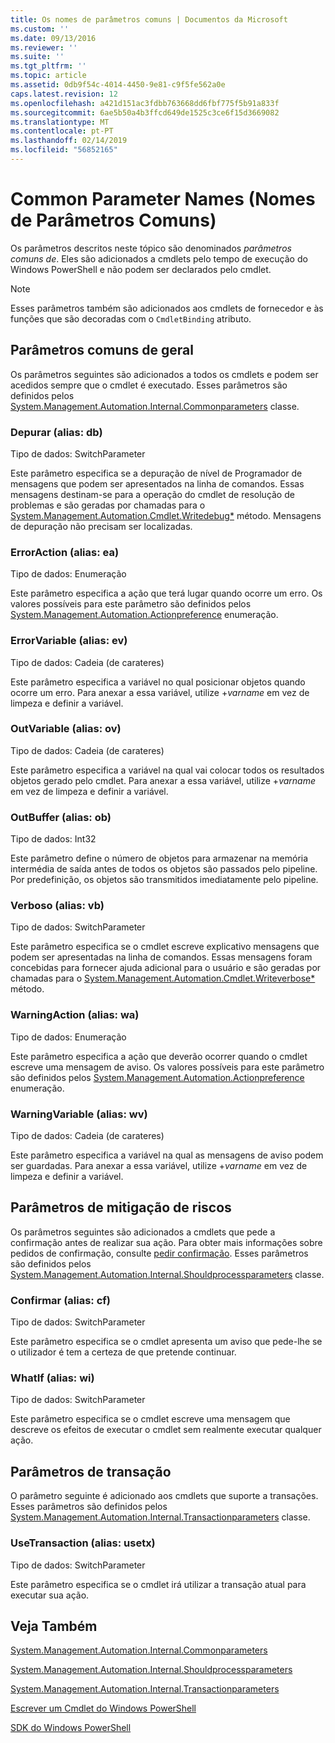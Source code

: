```yaml
---
title: Os nomes de parâmetros comuns | Documentos da Microsoft
ms.custom: ''
ms.date: 09/13/2016
ms.reviewer: ''
ms.suite: ''
ms.tgt_pltfrm: ''
ms.topic: article
ms.assetid: 0db9f54c-4014-4450-9e81-c9f5fe562a0e
caps.latest.revision: 12
ms.openlocfilehash: a421d151ac3fdbb763668dd6fbf775f5b91a833f
ms.sourcegitcommit: 6ae5b50a4b3ffcd649de1525c3ce6f15d3669082
ms.translationtype: MT
ms.contentlocale: pt-PT
ms.lasthandoff: 02/14/2019
ms.locfileid: "56852165"
---
```

# <a name="common-parameter-names"></a>Common Parameter Names (Nomes de Parâmetros Comuns)

Os parâmetros descritos neste tópico são denominados *parâmetros comuns de*. Eles são adicionados a cmdlets pelo tempo de execução do Windows PowerShell e não podem ser declarados pelo cmdlet.

> [!NOTE]
> Esses parâmetros também são adicionados aos cmdlets de fornecedor e às funções que são decoradas com o `CmdletBinding` atributo.

## <a name="general-common-parameters"></a>Parâmetros comuns de geral

Os parâmetros seguintes são adicionados a todos os cmdlets e podem ser acedidos sempre que o cmdlet é executado. Esses parâmetros são definidos pelos [System.Management.Automation.Internal.Commonparameters](/dotnet/api/System.Management.Automation.Internal.CommonParameters) classe.

### <a name="debug-alias-db"></a>Depurar (alias: db)

Tipo de dados: SwitchParameter

Este parâmetro especifica se a depuração de nível de Programador de mensagens que podem ser apresentados na linha de comandos. Essas mensagens destinam-se para a operação do cmdlet de resolução de problemas e são geradas por chamadas para o [System.Management.Automation.Cmdlet.Writedebug*](/dotnet/api/System.Management.Automation.Cmdlet.WriteDebug) método. Mensagens de depuração não precisam ser localizadas.

### <a name="erroraction-alias-ea"></a>ErrorAction (alias: ea)

Tipo de dados: Enumeração

Este parâmetro especifica a ação que terá lugar quando ocorre um erro. Os valores possíveis para este parâmetro são definidos pelos [System.Management.Automation.Actionpreference](/dotnet/api/System.Management.Automation.ActionPreference) enumeração.

### <a name="errorvariable-alias-ev"></a>ErrorVariable (alias: ev)

Tipo de dados: Cadeia (de carateres)

Este parâmetro especifica a variável no qual posicionar objetos quando ocorre um erro. Para anexar a essa variável, utilize +*varname* em vez de limpeza e definir a variável.

### <a name="outvariable-alias-ov"></a>OutVariable (alias: ov)

Tipo de dados: Cadeia (de carateres)

Este parâmetro especifica a variável na qual vai colocar todos os resultados objetos gerado pelo cmdlet. Para anexar a essa variável, utilize +*varname* em vez de limpeza e definir a variável.

### <a name="outbuffer-alias-ob"></a>OutBuffer (alias: ob)

Tipo de dados: Int32

Este parâmetro define o número de objetos para armazenar na memória intermédia de saída antes de todos os objetos são passados pelo pipeline. Por predefinição, os objetos são transmitidos imediatamente pelo pipeline.

### <a name="verbose-alias-vb"></a>Verboso (alias: vb)

Tipo de dados: SwitchParameter

Este parâmetro especifica se o cmdlet escreve explicativo mensagens que podem ser apresentadas na linha de comandos. Essas mensagens foram concebidas para fornecer ajuda adicional para o usuário e são geradas por chamadas para o [System.Management.Automation.Cmdlet.Writeverbose*](/dotnet/api/System.Management.Automation.Cmdlet.WriteVerbose) método.

### <a name="warningaction-alias-wa"></a>WarningAction (alias: wa)

Tipo de dados: Enumeração

Este parâmetro especifica a ação que deverão ocorrer quando o cmdlet escreve uma mensagem de aviso. Os valores possíveis para este parâmetro são definidos pelos [System.Management.Automation.Actionpreference](/dotnet/api/System.Management.Automation.ActionPreference) enumeração.

### <a name="warningvariable-alias-wv"></a>WarningVariable (alias: wv)

Tipo de dados: Cadeia (de carateres)

Este parâmetro especifica a variável na qual as mensagens de aviso podem ser guardadas. Para anexar a essa variável, utilize +*varname* em vez de limpeza e definir a variável.

## <a name="risk-mitigation-parameters"></a>Parâmetros de mitigação de riscos

Os parâmetros seguintes são adicionados a cmdlets que pede a confirmação antes de realizar sua ação. Para obter mais informações sobre pedidos de confirmação, consulte [pedir confirmação](./requesting-confirmation-from-cmdlets.md). Esses parâmetros são definidos pelos [System.Management.Automation.Internal.Shouldprocessparameters](/dotnet/api/System.Management.Automation.Internal.ShouldProcessParameters) classe.

### <a name="confirm-alias-cf"></a>Confirmar (alias: cf)

Tipo de dados: SwitchParameter

Este parâmetro especifica se o cmdlet apresenta um aviso que pede-lhe se o utilizador é tem a certeza de que pretende continuar.

### <a name="whatif-alias-wi"></a>WhatIf (alias: wi)

Tipo de dados: SwitchParameter

Este parâmetro especifica se o cmdlet escreve uma mensagem que descreve os efeitos de executar o cmdlet sem realmente executar qualquer ação.

## <a name="transaction-parameters"></a>Parâmetros de transação

O parâmetro seguinte é adicionado aos cmdlets que suporte a transações. Esses parâmetros são definidos pelos [System.Management.Automation.Internal.Transactionparameters](/dotnet/api/System.Management.Automation.Internal.TransactionParameters) classe.

### <a name="usetransaction-alias-usetx"></a>UseTransaction (alias: usetx)

Tipo de dados: SwitchParameter

Este parâmetro especifica se o cmdlet irá utilizar a transação atual para executar sua ação.

## <a name="see-also"></a>Veja Também

[System.Management.Automation.Internal.Commonparameters](/dotnet/api/System.Management.Automation.Internal.CommonParameters)

[System.Management.Automation.Internal.Shouldprocessparameters](/dotnet/api/System.Management.Automation.Internal.ShouldProcessParameters)

[System.Management.Automation.Internal.Transactionparameters](/dotnet/api/System.Management.Automation.Internal.TransactionParameters)

[Escrever um Cmdlet do Windows PowerShell](./writing-a-windows-powershell-cmdlet.md)

[SDK do Windows PowerShell](../windows-powershell-reference.md)
